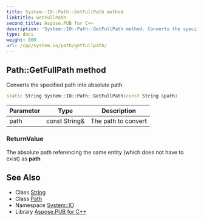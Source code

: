 ```yaml
---
title: System::IO::Path::GetFullPath method
linktitle: GetFullPath
second_title: Aspose.PUB for C++
description: 'System::IO::Path::GetFullPath method. Converts the specified path into absolute path in C++.'
type: docs
weight: 800
url: /cpp/system.io/path/getfullpath/
---
```

## Path::GetFullPath method


Converts the specified path into absolute path.

```cpp
static String System::IO::Path::GetFullPath(const String &path)
```


| Parameter | Type | Description |
| --- | --- | --- |
| path | const String\& | The path to convert |

### ReturnValue

The absolute path referencing the same entity (which does not have to exist) as **path**

## See Also

* Class [String](../../../system/string/)
* Class [Path](../)
* Namespace [System::IO](../../)
* Library [Aspose.PUB for C++](../../../)
